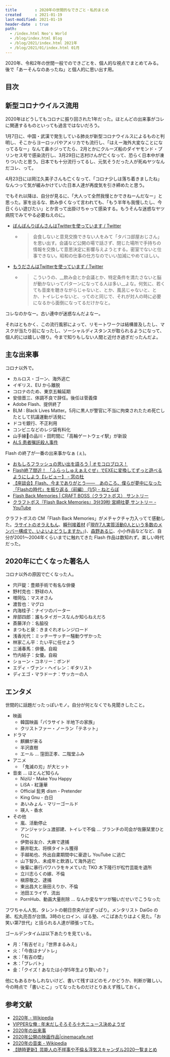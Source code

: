 ```yaml
---
title        : 2020年の世間的なできごと・私的まとめ
created      : 2021-01-19
last-modified: 2021-01-19
header-date  : true
path:
  - /index.html Neo's World
  - /blog/index.html Blog
  - /blog/2021/index.html 2021年
  - /blog/2021/01/index.html 01月
---
```


2020年、令和2年の世間一般でのできごとを、個人的な視点でまとめてみる。後で「あーそんなのあったね」と個人的に思い出す用。

## 目次

## 新型コロナウイルス流用

2020年はどうしてもコロナに振り回された1年だった。ほとんどの出来事がコレに関連するものといっても過言ではないだろう。

1月7日に、中国・武漢で発生している肺炎が新型コロナウイルスによるものと判明し、そこからヨーロッパやアメリカでも流行し、「はえー海外大変なことになってるなー」なんて鼻ホジってたら、2月とかにクルーズ船のダイヤモンド・プリンセス号で感染流行し、3月29日に志村けんが亡くなって、恐らく日本中が凍りついたと思う。日本でも十分流行ってるし、元気そうだった人が死ぬヤツなんだコレ、って。

4月23日には岡江久美子さんも亡くなって、「コロナ少しは落ち着きましたね」なんつって気が緩みかけていた日本人達が再度気を引き締めたと思う。

でもそれ以降は、自分が見るに、「大人って全然我慢とかできねーんだなー」と思った。家を出るな、飲み歩くなって言われても、「もう半年も我慢したし、今日くらい遊びたい」とか言って出掛けちゃって感染する。もうそんな迷惑なヤツ病院でみてやる必要ねえのに。

- [ぼんぼんりぼんさんはTwitterを使っています / Twitter](https://twitter.com/rinrinmama/status/1343759238624018432)
  - > 会食しないと意見交換できない人をみて「タバコ部屋おじさん」を思い出す。会議など公開の場で話さず、閉じた場所で手持ちの情報を交換して意思決定に影響与えようとする。密室でないと仕事できない。昭和の仕事の仕方なのでいい加減にやめてほしい。
- [もうださんはTwitterを使っています / Twitter](https://twitter.com/moudan_/status/1344086807063842816)
  - > こういうの、__飲み会とか会議とか、特定条件を満たさないと脳が動かないってパターンになってる人は多い__よな。何気に、若くても音楽を聴きながらじゃないと、とか、風呂じゃないと、とか、トイレじゃないと、ってのと同じで、それが対人の時に必要になるから面倒になってるだけかなと。

コレなのかなー。古い連中が迷惑なんだよなー。

それはともかく、この流行風邪によって、リモートワークは結構普及したし、マスクが当たり前になったし、ソーシャルディスタンスが取られるようになって、個人的には嬉しい限り。今まで知りもしない人間と近付き過ぎだったんだよ。

## 主な出来事

コロナ以外で。

- カルロス・ゴーン、海外逃亡
- イギリス、EU から離脱
- コロナのため、東京五輪延期
- 安倍晋三、体調不良で辞任。後任は菅義偉
- Adobe Flash、提供終了
- BLM : Black Lives Matter。5月に黒人が警官に不当に拘束されたため死亡したとして抗議運動が活発に
- ドコモ銀行、不正利用
- コンビニなどのレジ袋有料化
- 山手線の品川・田町間に「高輪ゲートウェイ駅」が新設
- [ALS 患者嘱託殺人事件](https://ja.wikipedia.org/wiki/ALS%E6%82%A3%E8%80%85%E5%98%B1%E8%A8%97%E6%AE%BA%E4%BA%BA%E4%BA%8B%E4%BB%B6)

Flash の終了が一番の出来事かなぁ (ぇ)。

- [おもしろフラッシュの思い出を語ろう | オモコロブロス！](https://omocoro.jp/bros/kiji/258257/)
- [Flash終了間近！ 「ふらっしゅえぁえぐぜ」でEXEに変換してずっと遊べるようにしよう【レビュー】 - 窓の杜](https://forest.watch.impress.co.jp/docs/review/1291844.html)
- [【座談会】Flash、今までありがとう――　あのころ、僕らが夢中になった「Flashの時代」を振り返る（前編） (1/5) - ねとらぼ](https://nlab.itmedia.co.jp/nl/articles/2012/18/news152.html)
- [Flash Back Memories | CRAFT BOSS（クラフトボス） サントリー](https://www.suntory.co.jp/softdrink/craftboss/flash/)
- [クラフトボス『Flash Back Memories』3分39秒 宮崎吐夢 サントリー - YouTube](https://www.youtube.com/watch?v=ezF1ZJurYig)

クラフトボスの CM「Flash Back Memories」がメチャクチャ力入ってて感動した。[ラサイトのオラえもん](http://2style.net/rarasaito/dorawasabi.html)、[瞬刊接着材](http://quickdrying.s4.xrea.com/) (「[現在7人実質活動0人という多数のメンバー構成で、いよいよどうしますか。](http://outsideflash.com/oldnews.html)」)、[森野あるじ](http://www.morinono.net/)、小小作品などなど、自分が2001〜2004年くらいまでに触れてきた Flash 作品は数知れず。楽しい時代だった。

## 2020年に亡くなった著名人

コロナ以外の原因で亡くなった人。

- 宍戸錠：豊頬手術で有名な俳優
- 野村克也：野球の人
- 増岡弘：マスオさん
- 渡哲也：マグロ
- 内海桂子：ナイツのバーター
- 岸部四郎：誰もタイガースなんか知らねえだろ
- 斎藤洋介：名脇役
- まつもと泉：きまぐれオレンジロード
- 浅香光代：ミッチーサッチー騒動ウザかった
- 林家こん平：たい平に任せよう
- 三浦春馬：俳優。自殺
- 竹内結子：女優。自殺
- ショーン・コネリー：ボンド
- エディ・ヴァン・ヘイレン：ギタリスト
- ディエゴ・マラドーナ：サッカーの人

## エンタメ

世間的に話題だったっぽいモノ。自分が何となくでも見聞きしたこと。

- 映画
  - 韓国映画「パラサイト 半地下の家族」
  - クリストファー・ノーラン「テネット」
- ドラマ
  - 麒麟が来る
  - 半沢直樹
  - エール … 窪田正孝、二階堂ふみ
- アニメ
  - 「鬼滅の刃」が大ヒット
- 音楽 … ほとんど知らん
  - NiziU - Make You Happy
  - LiSA - 紅蓮華
  - Official 髭男 dism - Pretender
  - King Gnu - 白日
  - あいみょん - マリーゴールド
  - 瑛人 - 香水
- その他
  - 嵐、活動停止
  - アンジャッシュ渡部建、トイレで不倫 … ブランチの司会が佐藤栞里ひとりに
  - 伊勢谷友介、大麻で逮捕
  - 藤井聡太、将棋タイトル獲得
  - 手越祐也、外出自粛期間中に豪遊し YouTube に逃亡
  - 山下智久、未成年と飲酒して海外逃亡
  - 後輩に暴行パワハラをキメていた TKO 木下隆行が松竹芸能を退所
  - 立川志らくの嫁、不倫
  - 槇原敬之、逮捕
  - 東出昌大と唐田えりか、不倫
  - 池田エライザ、流出
  - PornHub、動画大量削除 … なんか変なヤツが騒いだせいでこうなった

フワちゃん人気、タレントの朝日奈央が出ずっぱり。メンタリスト DaiGo の弟、松丸亮吾が台頭。3時のヒロイン、ぼる塾、ぺこぱあたりはよく見た。「お笑い第7世代」と括られる人達が頑張ってた。

ゴールデンタイムは以下あたりを見ている。

- 月：「有吉ゼミ」「世界まるみえ」
- 火：「今夜はナゾトレ」
- 水：「有吉の壁」
- 木：「プレバト」
- 金：「クイズ！あなたは小学5年生より賢いの？」

他にもあるかもしれないけど、書いて残すほどのモノかどうか、判断が難しい。今の時点で「書いとこ」ってなったものだけとりあえず残しておく。

## 参考文献

- [2020年 - Wikipedia](https://ja.wikipedia.org/wiki/2020%E5%B9%B4)
- [VIPPERな俺 : 年末だしそろそろ十大ニュース決めようぜ](http://blog.livedoor.jp/news23vip/archives/5728175.html)
- [2020年の出来事](https://www.jijiphoto.jp/ext/news/year/2020/)
- [2020年公開の映画作品|cinemacafe.net](https://www.cinemacafe.net/movies/release/year/2020/)
- [2020年の音楽 - Wikipedia](https://ja.wikipedia.org/wiki/2020%E5%B9%B4%E3%81%AE%E9%9F%B3%E6%A5%BD)
- [【随時更新】芸能人の不祥事や不倫＆浮気スキャンダル2020一覧まとめ](https://adorable-man.com/entertainer-scandal-2020-2416)

